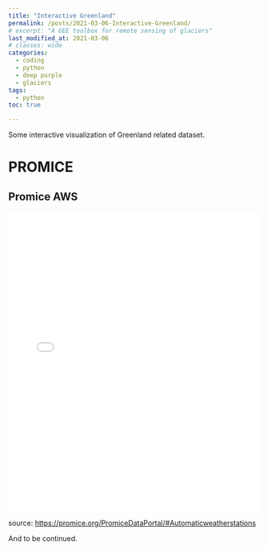 ```yaml
---
title: "Interactive Greenland"
permalink: /posts/2021-03-06-Interactive-Greenland/
# excerpt: "A GEE toolbox for remote sensing of glaciers"
last_modified_at: 2021-03-06
# classes: wide
categories:
  - coding
  - python
  - deep purple
  - glaciers
tags:
  - python
toc: true

---
```


Some interactive visualization of Greenland related dataset.
# PROMICE
## Promice AWS

<iframe src="/assets/interactive_figure/promice.html" height="600px" width="100%" style="border:none;"></iframe>

source: https://promice.org/PromiceDataPortal/#Automaticweatherstations


And to be continued. 

<!-- reference: collapsible markdownhttps://gist.github.com/pierrejoubert73/902cc94d79424356a8d20be2b382e1ab -->